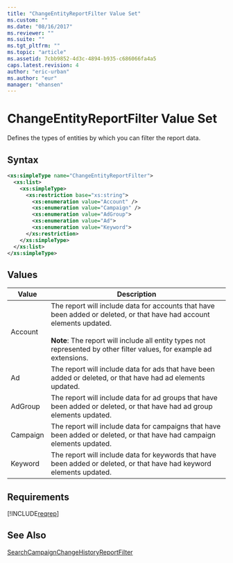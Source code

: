 ```yaml
---
title: "ChangeEntityReportFilter Value Set"
ms.custom: ""
ms.date: "08/16/2017"
ms.reviewer: ""
ms.suite: ""
ms.tgt_pltfrm: ""
ms.topic: "article"
ms.assetid: 7cbb9852-4d3c-4894-b935-c686066fa4a5
caps.latest.revision: 4
author: "eric-urban"
ms.author: "eur"
manager: "ehansen"
---
```

# ChangeEntityReportFilter Value Set
Defines the types of entities by which you can filter the report data.

## Syntax

```xml
<xs:simpleType name="ChangeEntityReportFilter">
  <xs:list>
    <xs:simpleType>
      <xs:restriction base="xs:string">
        <xs:enumeration value="Account" />
        <xs:enumeration value="Campaign" />
        <xs:enumeration value="AdGroup">
        <xs:enumeration value="Ad">
        <xs:enumeration value="Keyword">
      </xs:restriction>
    </xs:simpleType>
  </xs:list>
</xs:simpleType>
```

## Values

|Value|Description|
|---------|---------------|
|Account|The report will include data for accounts that have been added or deleted, or that have had account elements updated.<br /><br />**Note**: The report will include all entity types not represented by other filter values, for example ad extensions.|
|Ad|The report will include data for ads that have been added or deleted, or that have had ad elements updated.|
|AdGroup|The report will include data for ad groups that have been added or deleted, or that have had ad group elements updated.|
|Campaign|The report will include data for campaigns that have been added or deleted, or that have had campaign elements updated.|
|Keyword|The report will include data for keywords that have been added or deleted, or that have had keyword elements updated.|

## Requirements
[!INCLUDE[reqrep](../reporting-api/includes/reqrep.md)]
## See Also
[SearchCampaignChangeHistoryReportFilter](../reporting-api/searchcampaignchangehistoryreportfilter-data-object.md)

